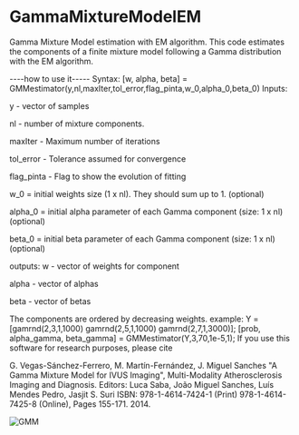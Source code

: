 # GammaMixtureModelEM
Gamma Mixture Model estimation with EM algorithm.
This code estimates the components of a finite mixture model following a Gamma distribution with the EM algorithm.



----how to use it-----
Syntax: [w, alpha, beta] = GMMestimator(y,nl,maxIter,tol_error,flag_pinta,w_0,alpha_0,beta_0)
Inputs:

y - vector of samples

nl - number of mixture components.

maxIter - Maximum number of iterations

tol_error - Tolerance assumed for convergence

flag_pinta - Flag to show the evolution of fitting

w_0 = initial weights size (1 x nl). They should sum up to 1. (optional)

alpha_0 = initial alpha parameter of each Gamma component (size: 1 x nl) (optional)

beta_0 = initial beta parameter of each Gamma component (size: 1 x nl) (optional)


outputs:
w - vector of weights for component

alpha - vector of alphas

beta - vector of betas

The components are ordered by decreasing weights.
example:
Y = [gamrnd(2,3,1,1000) gamrnd(2,5,1,1000) gamrnd(2,7,1,3000)];
[prob, alpha_gamma, beta_gamma] = GMMestimator(Y,3,70,1e-5,1);
If you use this software for research purposes, please cite


G. Vegas-Sánchez-Ferrero, M. Martín-Fernández, J. Miguel Sanches "A Gamma
Mixture Model for IVUS Imaging", Multi-Modality Atherosclerosis Imaging
and Diagnosis. Editors: Luca Saba, João Miguel Sanches, Luís Mendes
Pedro, Jasjit S. Suri ISBN: 978-1-4614-7424-1 (Print) 978-1-4614-7425-8
(Online), Pages 155-171. 2014.







![GMM](https://github.com/gabrll/GammaMixtureModelEM/assets/49204215/792aae21-07bc-4236-a693-be2903a0df6f)





